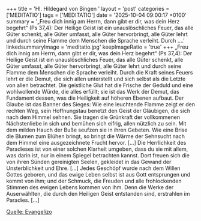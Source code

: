 +++
title = 'Hl. Hildegard von Bingen  '
layout = 'post'
categories = ['MEDITATIO']
tags = ['MEDITATIO']
date = '2025-10-04 09:00:17 +0100'
summary = '„Freu dich innig am Herrn, dann gibt er dir, was dein Herz begehrt“ (Ps 37,4): Der Heilige Geist ist ein unauslöschliches Feuer, das alle Güter schenkt, alle Güter umfasst, alle Güter hervorbringt, alle Güter lehrt und durch seine Flamme dem Menschen die Sprache verleiht. Durch ....'
linkedsummaryImage = 'meditatio.jpg'
keepImageRatio = 'true'
+++
„Freu dich innig am Herrn, dann gibt er dir, was dein Herz begehrt“ (Ps 37,4):
Der Heilige Geist ist ein unauslöschliches Feuer, das alle Güter schenkt, alle Güter umfasst, alle Güter hervorbringt, alle Güter lehrt und durch seine Flamme dem Menschen die Sprache verleiht. Durch die Kraft seines Feuers lehrt er die Demut, die sich allen unterstellt und sich selbst als die Letzte von allen betrachtet.<!--more--> Die geistliche Glut hat die Frische der Geduld und eine wohlwollende Würde, die alles erfüllt; sie ist das Werk der Demut, das Fundament dessen, was die Heiligkeit auf höheren Ebenen aufbaut.
Der Glaube ist das Banner des Sieges: Wie eine leuchtende Flamme zeigt er den rechten Weg, sein Hoffnungstau benetzt den Geist der Gläubigen, die sich nach dem Himmel sehnen. Sie tragen die Grünkraft der vollkommenen Nächstenliebe in sich und bemühen sich eifrig, allen nützlich zu sein. Mit dem milden Hauch der Buße seufzen sie in ihren Gebeten. Wie eine Brise die Blumen zum Blühen bringt, so bringt die Wärme der Sehnsucht nach dem Himmel eine ausgezeichnete Frucht hervor. [...]
Die Herrlichkeit des Paradieses ist von einer solchen Klarheit umgeben, dass du sie mit allem, was darin ist, nur in einem Spiegel betrachten kannst. Dort freuen sich die von ihren Sünden gereinigten Seelen, gekleidet in das Gewand der Unsterblichkeit und Ehre. [...] Jedes Geschöpf wurde nach dem Willen Gottes geboren, und das ewige Leben selbst ist aus Gott entsprungen und kommt von ihm; und der Schmuck, die Freuden und alle frohlockenden Stimmen des ewigen Lebens kommen von ihm. Denn die Werke der Auserwählten, die durch den Heiligen Geist entstanden sind, erstrahlen im Paradies. [...]



[Quelle: Evangelizo](https://evangeliumtagfuertag.org/DE/gospel)
